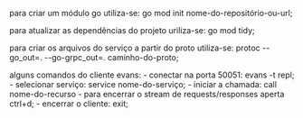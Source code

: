 para criar um módulo go utiliza-se: go mod init nome-do-repositório-ou-url;

para atualizar as dependências do projeto uriliza-se: go mod tidy;

para criar os arquivos do serviço a partir do proto utiliza-se: protoc --go_out=. --go-grpc_out=. caminho-do-proto;

alguns comandos do cliente evans:
    - conectar na porta 50051: evans -t repl;
    - selecionar serviço: service nome-do-serviço;
    - iniciar a chamada: call nome-do-recurso
    - para encerrar o stream de requests/responses aperta ctrl+d;
    - encerrar o cliente: exit;



